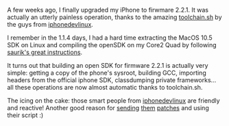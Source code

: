 <!--
.. title: Toolchain.sh is amazing!
.. tags: iphone,apple
.. date: 2009-02-23T21:53:00.003+01:00
.. category: Code
-->

A few weeks ago, I finally upgraded my iPhone to firwmare 2.2.1. It was
actually an utterly painless operation, thanks to the amazing
[toolchain.sh](http://code.google.com/p/iphonedevonlinux/wiki/Installation)
by the guys from
[iphonedevlinux](http://code.google.com/p/iphonedevonlinux/).

<!-- TEASER_END -->

I remember in the 1.1.4 days, I had a hard time extracting the MacOS
10.5 SDK on Linux and compiling the openSDK on my Core2 Quad by
following [saurik's great instructions](http://www.saurik.com/id/4).

It turns out that building an open SDK for firmware 2.2.1 is actually
very simple: getting a copy of the phone's sysroot, building GCC,
importing headers from the official iphone SDK, classdumping private
frameworks... all these operations are now almost automatic thanks to
toolchain.sh.

The icing on the cake: those smart people from
[iphonedevlinux](http://code.google.com/p/iphonedevonlinux/) are
friendly and reactive! Another good reason for
[sending](http://code.google.com/p/iphonedevonlinux/issues/detail?id=7)
[them](http://code.google.com/p/iphonedevonlinux/issues/detail?id=6&can=1#c15)
[patches](http://code.google.com/p/iphonedevonlinux/issues/detail?id=10)
and using their script :)
